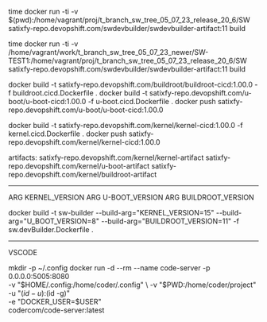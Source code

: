 <!-- Testing SW: -->
time docker run -ti   -v $(pwd):/home/vagrant/proj/t_branch_sw_tree_05_07_23_release_20_6/SW  satixfy-repo.devopshift.com/swdevbuilder/swdevbuilder-artifact:11 build
<!-- From vscode: -->
time docker run -ti   -v /home/vagrant/work/t_branch_sw_tree_05_07_23_newer/SW-TEST1:/home/vagrant/proj/t_branch_sw_tree_05_07_23_release_20_6/SW  satixfy-repo.devopshift.com/swdevbuilder/swdevbuilder-artifact:11 build

<!-- Add Build argument to also build -->



docker build  -t satixfy-repo.devopshift.com/buildroot/buildroot-cicd:1.00.0 -f buildroot.cicd.Dockerfile . 
docker build  -t satixfy-repo.devopshift.com/u-boot/u-boot-cicd:1.00.0 -f u-boot.cicd.Dockerfile .
docker push satixfy-repo.devopshift.com/u-boot/u-boot-cicd:1.00.0


docker build  -t satixfy-repo.devopshift.com/kernel/kernel-cicd:1.00.0 -f kernel.cicd.Dockerfile .
docker push satixfy-repo.devopshift.com/kernel/kernel-cicd:1.00.0




artifacts:
satixfy-repo.devopshift.com/kernel/kernel-artifact
satixfy-repo.devopshift.com/kernel/u-boot-artifact
satixfy-repo.devopshift.com/kernel/buildroot-artifact




----------
ARG KERNEL_VERSION
ARG U-BOOT_VERSION
ARG BUILDROOT_VERSION

docker build -t sw-builder --build-arg="KERNEL_VERSION=15" --build-arg="U_BOOT_VERSION=8" --build-arg="BUILDROOT_VERSION=11" -f sw.devBuilder.Dockerfile .




-----
VSCODE

mkdir -p ~/.config
docker run -d  --rm --name code-server -p 0.0.0.0:5005:8080 \
  -v "$HOME/.config:/home/coder/.config" \
  -v "$PWD:/home/coder/project" \
  -u "$(id -u):$(id -g)" \
  -e "DOCKER_USER=$USER" \
  codercom/code-server:latest
